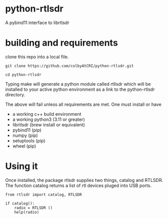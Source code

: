 # python-rtlsdr
A pybind11 interface to librtlsdr

# building and requirements

clone this repo into a local file. 

```
git clone https://github.com/colbyAtCRI/python-rtlsdr.git

cd python-rtlsdr

```

Typing make will generate a python module called rtllsdr
which will be installed to your active python environment
as a link to the python-rtlsdr directory. 

The above will fail unless all requirements are met.
One must install or have

- a working c++ build environment
- a working python3 (3.11 or greater)
- librtlsdr  (brew install or equivalent)
- pybind11   (pip)
- numpy      (pip)
- setuptools (pip)
- wheel      (pip)

# Using it

Once installed, the package rtlsdr supplies two things, catalog and RTLSDR.
The function catalog returns a list of rtl devices pluged into USB ports. 
 
```
from rtlsdr import catalog, RTLSDR

if catalog():
    radio = RTLSDR ()
    help(radio)
```
